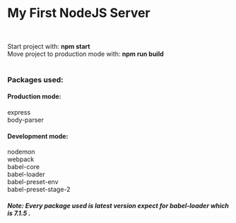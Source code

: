 <h1>My First NodeJS Server</h1><br/>

Start project with: <b>npm start</b><br/>
Move project to production mode with: <b>npm run build</b><br/>
<br/>
<h3>Packages used:</h3>
  <h4>Production mode:</h4>
    express<br/>
    body-parser<br/>
  <h4>Development mode:</h4>
    nodemon<br/>
    webpack<br/>
    babel-core<br/>
    babel-loader<br/>
    babel-preset-env<br/>
    babel-preset-stage-2<br/>
<h5>Note: Every package used is latest version expect for <b>babel-loader</b> which is <b>7.1.5</b> .</h5>
